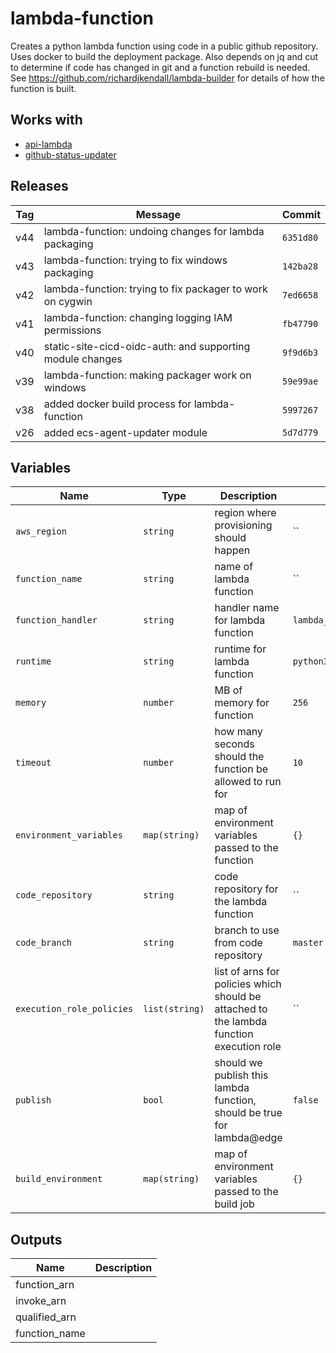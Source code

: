lambda-function
======


Creates a python lambda function using code in a public github repository.  Uses docker to build the deployment package.  Also depends on jq and cut to determine if code has changed in git and a function rebuild is needed.  See https://github.com/richardjkendall/lambda-builder for details of how the function is built.

Works with
------

* [api-lambda](../api-lambda/README.md)
* [github-status-updater](../github-status-updater/README.md)



Releases
------

|Tag | Message | Commit|
--- | --- | ---
v44 | lambda-function: undoing changes for lambda packaging | `6351d80`
v43 | lambda-function: trying to fix windows packaging | `142ba28`
v42 | lambda-function: trying to fix packager to work on cygwin | `7ed6658`
v41 | lambda-function: changing logging IAM permissions | `fb47790`
v40 | static-site-cicd-oidc-auth: and supporting module changes | `9f9d6b3`
v39 | lambda-function: making packager work on windows | `59e99ae`
v38 | added docker build process for lambda-function | `5997267`
v26 | added ecs-agent-updater module | `5d7d779`

Variables
------

|Name | Type | Description | Default Value|
--- | --- | --- | ---
`aws_region` | `string` | region where provisioning should happen | ``
`function_name` | `string` | name of lambda function | ``
`function_handler` | `string` | handler name for lambda function | `lambda_function.lambda_handler`
`runtime` | `string` | runtime for lambda function | `python3.6`
`memory` | `number` | MB of memory for function | `256`
`timeout` | `number` | how many seconds should the function be allowed to run for | `10`
`environment_variables` | `map(string)` | map of environment variables passed to the function | `{}`
`code_repository` | `string` | code repository for the lambda function | ``
`code_branch` | `string` | branch to use from code repository | `master`
`execution_role_policies` | `list(string)` | list of arns for policies which should be attached to the lambda function execution role | ``
`publish` | `bool` | should we publish this lambda function, should be true for lambda@edge | `false`
`build_environment` | `map(string)` | map of environment variables passed to the build job | `{}`

Outputs
------

|Name | Description|
--- | ---
function_arn | 
invoke_arn | 
qualified_arn | 
function_name | 

